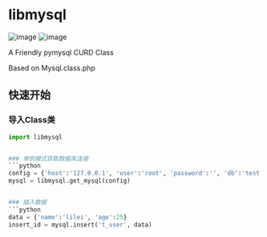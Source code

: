 # libmysql
![image](https://img.shields.io/badge/author-fanrong33-blue.svg)
![image](https://img.shields.io/badge/version-0.1-brightgreen.svg)

A Friendly pymysql CURD Class

Based on Mysql.class.php   
   
## 快速开始

### 导入Class类
```python
import libmysql


### 单例模式获取数据库连接
```python
config = {'host':'127.0.0.1', 'user':'root', 'password':'', 'db':'test', 'port':3306, 'charset':'utf8'} 
mysql = libmysql.get_mysql(config)


### 插入数据
```python
data = {'name':'lilei', 'age':25}
insert_id = mysql.insert('t_user', data)
```

